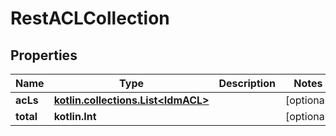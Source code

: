 
# RestACLCollection

## Properties
| Name | Type | Description | Notes |
| ------------ | ------------- | ------------- | ------------- |
| **acLs** | [**kotlin.collections.List&lt;IdmACL&gt;**](IdmACL.md) |  |  [optional] |
| **total** | **kotlin.Int** |  |  [optional] |
